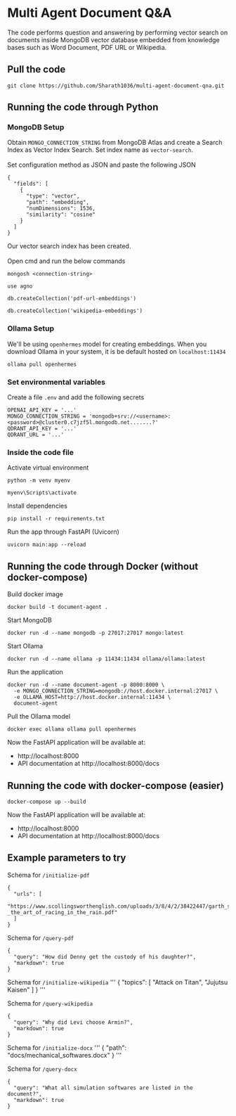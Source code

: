 # Multi Agent Document Q&A

The code performs question and answering by performing vector search on documents inside MongoDB vector database embedded from knowledge bases such as Word Document, PDF URL or Wikipedia.

## Pull the code
```
git clone https://github.com/Sharath1036/multi-agent-document-qna.git
```

## Running the code through Python
### MongoDB Setup
Obtain `MONGO_CONNECTION_STRING` from MongoDB Atlas and create a Search Index as Vector Index Search. Set index name as `vector-search`.<br><br>
Set configuration method as JSON and paste the following JSON
```
{
  "fields": [
    {
      "type": "vector",
      "path": "embedding",
      "numDimensions": 1536,
      "similarity": "cosine"
    }
  ]
}
```
Our vector search index has been created.<br><br>
Open cmd and run the below commands
```
mongosh <connection-string>
```
```
use agno
```
```
db.createCollection('pdf-url-embeddings')
```
```
db.createCollection('wikipedia-embeddings')
```

### Ollama Setup
We'll be using `openhermes` model for creating embeddings. When you download Ollama in your system, it is be default hosted on `localhost:11434`
```
ollama pull openhermes
```

### Set environmental variables
Create a file `.env` and add the following secrets
```
OPENAI_API_KEY = '...'
MONGO_CONNECTION_STRING = 'mongodb+srv://<username>:<password>@cluster0.c7jzf5l.mongodb.net.......?'
QDRANT_API_KEY = '...'
QDRANT_URL = '...'
```

### Inside the code file
Activate virtual environment
```
python -m venv myenv
```
```
myenv\Scripts\activate
```
Install dependencies
```
pip install -r requirements.txt
```
Run the app through FastAPI (Uvicorn)
```
uvicorn main:app --reload
```

## Running the code through Docker (without docker-compose)
Build docker image
```
docker build -t document-agent .
```
Start MongoDB
```
docker run -d --name mongodb -p 27017:27017 mongo:latest
```
Start Ollama
```
docker run -d --name ollama -p 11434:11434 ollama/ollama:latest
```
Run the application
```
docker run -d --name document-agent -p 8000:8000 \
  -e MONGO_CONNECTION_STRING=mongodb://host.docker.internal:27017 \
  -e OLLAMA_HOST=http://host.docker.internal:11434 \
  document-agent
```
Pull the Ollama model
```
docker exec ollama ollama pull openhermes
```

Now the FastAPI application will be available at:
* http://localhost:8000
* API documentation at http://localhost:8000/docs

## Running the code with docker-compose (easier)
```
docker-compose up --build
```
Now the FastAPI application will be available at:
* http://localhost:8000
* API documentation at http://localhost:8000/docs

## Example parameters to try
Schema for `/initialize-pdf`
```
{
  "urls": [
    "https://www.scollingsworthenglish.com/uploads/3/8/4/2/38422447/garth_stein_-_the_art_of_racing_in_the_rain.pdf"
  ]
}
```

Schema for `/query-pdf`
```
{
  "query": "How did Denny get the custody of his daughter?",
  "markdown": true
}
```

Schema for `/initialize-wikipedia`
'''
{
  "topics": [
    "Attack on Titan", "Jujutsu Kaisen"
  ]
}
'''

Schema for `/query-wikipedia`
```
{
  "query": "Why did Levi choose Armin?",
  "markdown": true
}
```

Schema for `/initialize-docx`
'''
{
  "path": "docs/mechanical_softwares.docx"
}
'''

Schema for `/query-docx`
```
{
  "query": "What all simulation softwares are listed in the document?",
  "markdown": true
}
```
